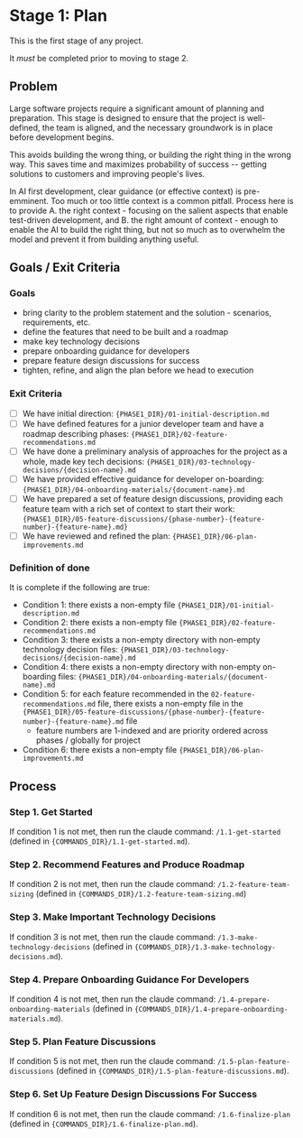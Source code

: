 # Stage 1: Plan

<!-- Path Configuration - Update these paths if directory structure changes -->
<!-- BASE_DIR = . (current working directory) -->
<!-- AI_DIR = .ai -->
<!-- PHASE1_DIR = .ai/phase1-plan -->
<!-- COMMANDS_DIR = .claude/commands/wildbot/steps -->
<!--
Usage in this file:
- All file paths use PHASE1_DIR as base: {PHASE1_DIR}/01-initial-description.md
- All command references use COMMANDS_DIR: {COMMANDS_DIR}/1.1-get-started.md
-->

This is the first stage of any project.

It *must* be completed prior to moving to stage 2.

## Problem

Large software projects require a significant amount of planning and preparation. This stage is designed to ensure that the project is well-defined, the team is aligned, and the necessary groundwork is in place before development begins.

This avoids building the wrong thing, or building the right thing in the wrong way. This saves time and maximizes probability of success -- getting solutions to customers and improving people's lives.

In AI first development, clear guidance (or effective context) is pre-emminent. Too much or too little context is a common pitfall. Process here is to provide A. the right context - focusing on the salient aspects that enable test-driven development, and B. the right amount of context - enough to enable the AI to build the right thing, but not so much as to overwhelm the model and prevent it from building anything useful.

## Goals / Exit Criteria

### Goals
- bring clarity to the problem statement and the solution - scenarios, requirements, etc.
- define the features that need to be built and a roadmap
- make key technology decisions
- prepare onboarding guidance for developers
- prepare feature design discussions for success
- tighten, refine, and align the plan before we head to execution

### Exit Criteria
- [ ] We have initial direction: `{PHASE1_DIR}/01-initial-description.md`
- [ ] We have defined features for a junior developer team and have a roadmap describing phases: `{PHASE1_DIR}/02-feature-recommendations.md`
- [ ] We have done a preliminary analysis of approaches for the project as a whole, made key tech decisions: `{PHASE1_DIR}/03-technology-decisions/{decision-name}.md`
- [ ] We have provided effective guidance for developer on-boarding: `{PHASE1_DIR}/04-onboarding-materials/{document-name}.md`
- [ ] We have prepared a set of feature design discussions, providing each feature team with a rich set of context to start their work: `{PHASE1_DIR}/05-feature-discussions/{phase-number}-{feature-number}-{feature-name}.md}`
- [ ] We have reviewed and refined the plan: `{PHASE1_DIR}/06-plan-improvements.md`

### Definition of done
It is complete if the following are true:
- Condition 1: there exists a non-empty file `{PHASE1_DIR}/01-initial-description.md`
- Condition 2: there exists a non-empty file `{PHASE1_DIR}/02-feature-recommendations.md`
- Condition 3: there exists a non-empty directory with non-empty technology decision files: `{PHASE1_DIR}/03-technology-decisions/{decision-name}.md`
- Condition 4: there exists a non-empty directory with non-empty on-boarding files: `{PHASE1_DIR}/04-onboarding-materials/{document-name}.md`
- Condition 5: for each feature recommended in the `02-feature-recommendations.md` file, there exists a non-empty file in the `{PHASE1_DIR}/05-feature-discussions/{phase-number}-{feature-number}-{feature-name}.md` file
    - feature numbers are 1-indexed and are priority ordered across phases / globally for project
- Condition 6: there exists a non-empty file `{PHASE1_DIR}/06-plan-improvements.md`

## Process

### Step 1. Get Started

If condition 1 is not met, then run the claude command: `/1.1-get-started` (defined in `{COMMANDS_DIR}/1.1-get-started.md`).

### Step 2. Recommend Features and Produce Roadmap

If condition 2 is not met, then run the claude command: `/1.2-feature-team-sizing` (defined in `{COMMANDS_DIR}/1.2-feature-team-sizing.md`)

### Step 3. Make Important Technology Decisions

If condition 3 is not met, then run the claude command: `/1.3-make-technology-decisions` (defined in `{COMMANDS_DIR}/1.3-make-technology-decisions.md`).

### Step 4. Prepare Onboarding Guidance For Developers

If condition 4 is not met, then run the claude command: `/1.4-prepare-onboarding-materials` (defined in `{COMMANDS_DIR}/1.4-prepare-onboarding-materials.md`).

### Step 5. Plan Feature Discussions

If condition 5 is not met, then run the claude command: `/1.5-plan-feature-discussions` (defined in `{COMMANDS_DIR}/1.5-plan-feature-discussions.md`).

### Step 6. Set Up Feature Design Discussions For Success

If condition 6 is not met, then run the claude command: `/1.6-finalize-plan` (defined in `{COMMANDS_DIR}/1.6-finalize-plan.md`).